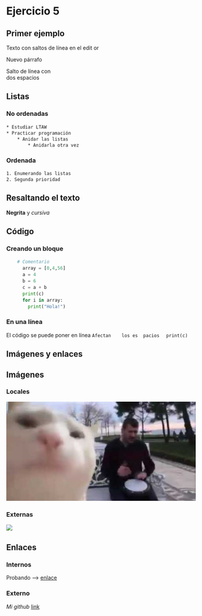 # Ejercicio 5

## Primer ejemplo
Texto con saltos de línea
en el 
edit
or

Nuevo párrafo

Salto de línea con  
dos espacios

## Listas
### No ordenadas
    * Estudiar LTAW
    * Practicar programación
        * Anidar las listas
            * Anidarla otra vez
### Ordenada
    1. Enumerando las listas
    2. Segunda prioridad

## Resaltando el texto
**Negrita** y *cursiva*

## Código
### Creando un bloque

```python
    # Comentario 
      array = [0,4,56]
      a = 4
      b = 6
      c = a + b
      print(c)
      for i in array:
        print("Hola!")
 ```
   

### En una línea
El código se puede poner en línea `Afectan    los es  pacios  ` `print(c)`

## Imágenes y enlaces
## Imágenes
 ### Locales
![](Ejercicio2-img2.jpg)
### Externas
![](https://d33wubrfki0l68.cloudfront.net/5af5e6be4b9c2782c7e61008a077e316a591bd4b/4f5ec/images/allthethings.jpg)

## Enlaces
### Internos
Probando --> [enlace](#Enlaces)
### Externo
*Mi github* [link](https://github.com/llago2017)
